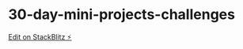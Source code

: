 # 30-day-mini-projects-challenges
[Edit on StackBlitz ⚡️](https://stackblitz.com/edit/30-day-mini-projects-challenges)

